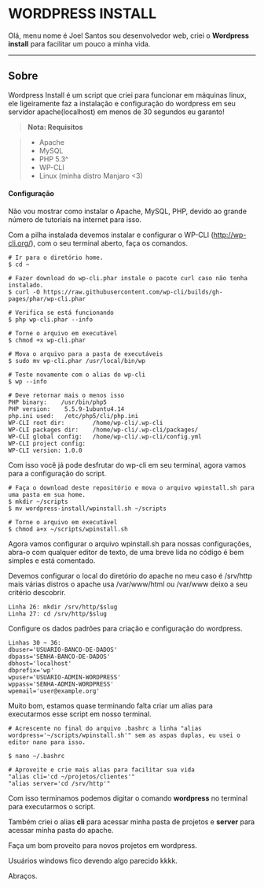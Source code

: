 WORDPRESS INSTALL
===================


Olá, menu nome é Joel Santos sou desenvolvedor web, criei o **Wordpress install** para facilitar um pouco a minha vida.

----------


Sobre
-------------

Wordpress Install é um script que criei para funcionar em máquinas linux, ele ligeiramente faz a instalação e configuração do wordpress em seu servidor apache(localhost) em menos de 30 segundos eu garanto!

> **Nota: Requisitos**

> - Apache
> - MySQL
> - PHP 5.3^
> - WP-CLI
> - Linux (minha distro Manjaro <3)

#### <i class="icon-file"></i> Configuração

Não vou mostrar como instalar o Apache, MySQL, PHP, devido ao grande número de tutoriais na internet para isso.

Com a pilha instalada devemos instalar e configurar o WP-CLI (http://wp-cli.org/), com o seu terminal aberto, faça os comandos.

```
# Ir para o diretório home.
$ cd ~

# Fazer download do wp-cli.phar instale o pacote curl caso não tenha instalado.
$ curl -O https://raw.githubusercontent.com/wp-cli/builds/gh-pages/phar/wp-cli.phar

# Verifica se está funcionando
$ php wp-cli.phar --info

# Torne o arquivo em executável
$ chmod +x wp-cli.phar

# Mova o arquivo para a pasta de executáveis
$ sudo mv wp-cli.phar /usr/local/bin/wp

# Teste novamente com o alias do wp-cli
$ wp --info

# Deve retornar mais o menos isso
PHP binary:    /usr/bin/php5
PHP version:    5.5.9-1ubuntu4.14
php.ini used:   /etc/php5/cli/php.ini
WP-CLI root dir:        /home/wp-cli/.wp-cli
WP-CLI packages dir:    /home/wp-cli/.wp-cli/packages/
WP-CLI global config:   /home/wp-cli/.wp-cli/config.yml
WP-CLI project config:
WP-CLI version: 1.0.0
```

Com isso você já pode desfrutar do wp-cli em seu terminal, agora vamos para a configuração do script.

```
# Faça o download deste repositório e mova o arquivo wpinstall.sh para uma pasta em sua home.
$ mkdir ~/scripts
$ mv wordpress-install/wpinstall.sh ~/scripts

# Torne o arquivo em executável
$ chmod a+x ~/scripts/wpinstall.sh
```

Agora vamos configurar o arquivo wpinstall.sh para nossas configurações, abra-o com qualquer editor de texto, de uma breve lida no código é bem simples e está comentado.

Devemos configurar o local do diretório do apache no meu caso é /srv/http mais várias distros o apache usa /var/www/html ou /var/www deixo a seu critério descobrir.
```
Linha 26: mkdir /srv/http/$slug
Linha 27: cd /srv/http/$slug
```
Configure os dados padrões para criação e configuração do wordpress.
```
Linhas 30 ~ 36:
dbuser='USUARIO-BANCO-DE-DADOS'
dbpass='SENHA-BANCO-DE-DADOS'
dbhost='localhost'
dbprefix='wp'
wpuser='USUARIO-ADMIN-WORDPRESS'
wppass='SENHA-ADMIN-WORDPRESS'
wpemail='user@example.org'
```
Muito bom, estamos quase terminando falta criar um alias para executarmos esse script em nosso terminal.
```
# Acrescente no final do arquivo .bashrc a linha "alias wordpress='~/scripts/wpinstall.sh'" sem as aspas duplas, eu usei o editor nano para isso.

$ nano ~/.bashrc

# Aproveite e crie mais alias para facilitar sua vida
"alias cli='cd ~/projetos/clientes'"
"alias server='cd /srv/http'"
```

Com isso terminamos podemos digitar o comando **wordpress** no terminal para executarmos o script.

Também criei o alias **cli** para acessar minha pasta de projetos e **server** para acessar minha pasta do apache.

Faça um bom proveito para novos projetos em wordpress.

Usuários windows fico devendo algo parecido kkkk.

Abraços.